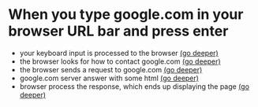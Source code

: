 # When you type google.com in your browser URL bar and press enter

- your keyboard input is processed to the browser [(go deeper)](./keyboard/)
- the browser looks for how to contact google.com [(go deeper)](./dns/)
- the browser sends a request to google.com [(go deeper)](./request/)
- google.com server answer with some html [(go deeper)](./explore/)
- browser process the response, which ends up displaying the page [(go deeper)](./display/)
